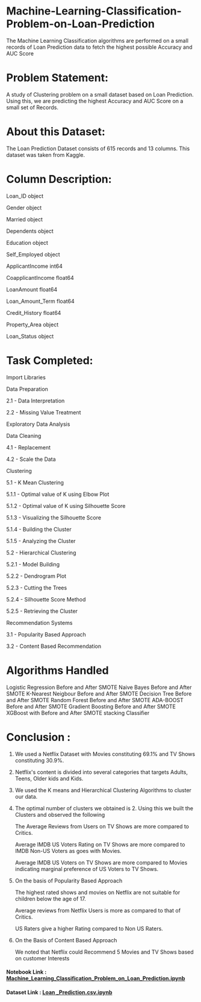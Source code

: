 # Machine-Learning-Classification-Problem-on-Loan-Prediction
The Machine Learning Classification algorithms are performed on a small records of Loan Prediction data to fetch the highest possible Accuracy and AUC Score


# Problem Statement:

A study of Clustering problem on a small dataset based on Loan Prediction. Using this, we are predicting the highest Accuracy and AUC Score on a small set of Records.


# About this Dataset:

The Loan Prediction Dataset consists of 615 records and 13 columns. This dataset was taken from Kaggle.


# Column Description:

Loan_ID                object 

Gender                 object 

Married                object 

Dependents             object 

Education              object 

Self_Employed          object 

ApplicantIncome        int64  

CoapplicantIncome      float64

LoanAmount             float64

Loan_Amount_Term       float64

Credit_History         float64

Property_Area          object 

Loan_Status            object 


# Task Completed:

Import Libraries

Data Preparation

2.1 - Data Interpretation

2.2 - Missing Value Treatment

Exploratory Data Analysis

Data Cleaning

4.1 - Replacement

4.2 - Scale the Data

Clustering

5.1 - K Mean Clustering

5.1.1 - Optimal value of K using Elbow Plot

5.1.2 - Optimal value of K using Silhouette Score

5.1.3 - Visualizing the Silhouette Score

5.1.4 - Building the Cluster

5.1.5 - Analyzing the Cluster

5.2 - Hierarchical Clustering

5.2.1 - Model Building

5.2.2 - Dendrogram Plot

5.2.3 - Cutting the Trees

5.2.4 - Silhouette Score Method

5.2.5 - Retrieving the Cluster

Recommendation Systems

3.1 - Popularity Based Approach

3.2 - Content Based Recommendation

# Algorithms Handled

Logistic Regression Before and After SMOTE
Naive Bayes Before and After SMOTE
K-Nearest Neigbour Before and After SMOTE
Decision Tree  Before and After SMOTE
Random Forest Before and After SMOTE
ADA-BOOST Before and After SMOTE
Gradient Boosting Before and After SMOTE
XGBoost with Before and After SMOTE
stacking Classifier


# Conclusion :

1) We used a Netflix Dataset with Movies constituting 69.1% and TV Shows constituting 30.9%.

2) Netflix's content is divided into several categories that targets Adults, Teens, Older kids and Kids.

3) We used the K means and Hierarchical Clustering Algorithms to cluster our data.

4) The optimal number of clusters we obtained is 2. Using this we built the Clusters and observed the following

   The Average Reviews from Users on TV Shows are more compared to Critics.

   Average IMDB US Voters Rating on TV Shows are more compared to IMDB Non-US Voters as goes with Movies.

   Average IMDB US Voters on TV Shows are more compared to Movies indicating marginal preference of US Voters to TV Shows.

5) On the basis of Popularity Based Approach

   The highest rated shows and movies on Netflix are not suitable for children below the age of 17.

   Average reviews from Netflix Users is more as compared to that of Critics.

   US Raters give a higher Rating compared to Non US Raters.

6) On the Basis of Content Based Approach

   We noted that Netflix could Recommend 5 Movies and TV Shows based on customer Interests


<h4>Notebook Link : <a href='https://github.com/abhisheknagarajan/Machine-Learning-Classification-Problem-on-Loan-Prediction/blob/main/Machine%20Learning%20Classification%20Problem%20on%20Loan%20Prediction.ipynb'>Machine_Learning_Classification_Problem_on_Loan_Prediction.ipynb</a></h4>

<h4>Dataset Link : <a href='https://github.com/abhisheknagarajan/Machine-Learning-Classification-Problem-on-Loan-Prediction/blob/main/Loan%20Predictions%20Dataset.csv'>Loan _Prediction.csv.ipynb</a></h4>
